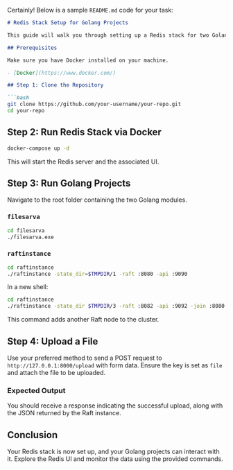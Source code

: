 Certainly! Below is a sample `README.md` code for your task:

```markdown
# Redis Stack Setup for Golang Projects

This guide will walk you through setting up a Redis stack for two Golang projects, including a browser UI for Redis to monitor data. We will use Docker to install and run the Redis stack.

## Prerequisites

Make sure you have Docker installed on your machine.

- [Docker](https://www.docker.com/)

## Step 1: Clone the Repository

```bash
git clone https://github.com/your-username/your-repo.git
cd your-repo
```

## Step 2: Run Redis Stack via Docker

```bash
docker-compose up -d
```

This will start the Redis server and the associated UI.

## Step 3: Run Golang Projects

Navigate to the root folder containing the two Golang modules.

### `filesarva`

```bash
cd filesarva
./filesarva.exe
```

### `raftinstance`

```bash
cd raftinstance
./raftinstance -state_dir=$TMPDIR/1 -raft :8080 -api :9090
```

In a new shell:

```bash
cd raftinstance
./raftinstance -state_dir $TMPDIR/3 -raft :8082 -api :9092 -join :8080
```

This command adds another Raft node to the cluster.

## Step 4: Upload a File

Use your preferred method to send a POST request to `http://127.0.0.1:8000/upload` with form data. Ensure the key is set as `file` and attach the file to be uploaded.

### Expected Output

You should receive a response indicating the successful upload, along with the JSON returned by the Raft instance.

## Conclusion

Your Redis stack is now set up, and your Golang projects can interact with it. Explore the Redis UI and monitor the data using the provided commands.

```
